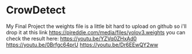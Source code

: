 # CrowDetect
My Final Project
the weights file is a little bit hard to upload on github so i'll drop it at this link https://pjreddie.com/media/files/yolov3.weights
you can check the result here: 
https://youtu.be/YZVq0ZHxAd0
https://youtu.be/0Brfgc64prU
https://youtu.be/Dr6EEwQY2ww
